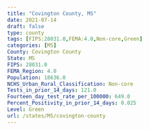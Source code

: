 ```yaml
---
title: "Covington County, MS"
date: 2021-07-14
draft: false
type: county
tags: [FIPS:28031.0,FEMA:4.0,Non-core,Green]
categories: [MS]
County: Covington County
State: MS
FIPS: 28031.0
FEMA_Region: 4.0
Population: 18636.0
NCHS_Urban_Rural_Classification: Non-core
Tests_in_prior_14_days: 121.0
Fourteen_day_test_rate_per_100000: 649.0
Percent_Positivity_in_prior_14_days: 0.025
Level: Green
url: /states/MS/covington-county
---
```




